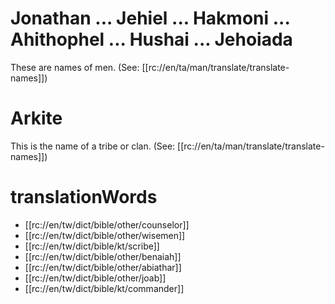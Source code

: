 # Jonathan ... Jehiel ... Hakmoni ... Ahithophel ... Hushai ... Jehoiada

These are names of men. (See: [[rc://en/ta/man/translate/translate-names]])

# Arkite

This is the name of a tribe or clan. (See: [[rc://en/ta/man/translate/translate-names]])

# translationWords

* [[rc://en/tw/dict/bible/other/counselor]]
* [[rc://en/tw/dict/bible/other/wisemen]]
* [[rc://en/tw/dict/bible/kt/scribe]]
* [[rc://en/tw/dict/bible/other/benaiah]]
* [[rc://en/tw/dict/bible/other/abiathar]]
* [[rc://en/tw/dict/bible/other/joab]]
* [[rc://en/tw/dict/bible/kt/commander]]